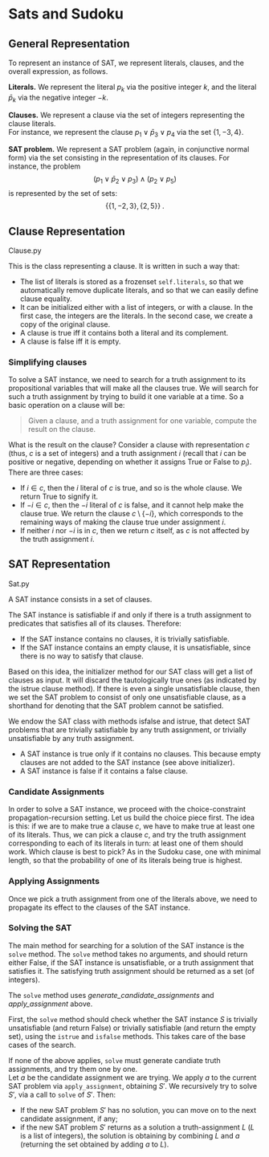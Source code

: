 # Sats and Sudoku

## General Representation

To represent an instance of SAT, we represent literals, clauses, and the overall expression, as follows.

**Literals.** We represent the literal $p_k$ via the positive integer $k$, and the literal $\bar{p}_k$ via the negative integer $-k$. 

**Clauses.** We represent a clause via the set of integers representing the clause literals.  
For instance, we represent the clause $p_1 \vee \bar{p}_3 \vee p_4$ via the set $\{1, -3, 4\}$. 

**SAT problem.**  We represent a SAT problem (again, in conjunctive normal form) via the set consisting in the representation of its clauses. 
For instance, the problem 
$$
(p_1 \vee \bar{p}_2 \vee p_3) \wedge (p_2 \vee p_5)
$$
is represented by the set of sets:
$$
\{ \{1, -2, 3\}, \{2, 5\} \} \; .
$$

## Clause Representation
Clause.py

This is the class representing a clause.  It is written in such a way that: 

* The list of literals is stored as a frozenset `self.literals`, so that we automatically remove duplicate literals, and so that we can easily define clause equality.
* It can be initialized either with a list of integers, or with a clause.  In the first case, the integers are the literals.  In the second case, we create a copy of the original clause. 
* A clause is true iff it contains both a literal and its complement. 
* A clause is false iff it is empty.

### Simplifying clauses

To solve a SAT instance, we need to search for a truth assignment to its propositional variables that will make all the clauses true. 
We will search for such a truth assignment by trying to build it one variable at a time.  So a basic operation on a clause will be: 

> Given a clause, and a truth assignment for one variable, compute the result on the clause. 

What is the result on the clause?  Consider a clause  with representation $c$ (thus, $c$ is a set of integers) and a truth assignment $i$ (recall that $i$ can be positive or negative, depending on whether it assigns True or False to $p_i$).  There are three cases:

* If $i \in c$, then the $i$ literal of $c$ is true, and so is the whole clause. We return True to signify it. 
* If $-i \in c$, then the $-i$ literal of $c$ is false, and it cannot help make the clause true.  We return the clause $c \setminus \{-i\}$, which corresponds to the remaining ways of making the clause true under assignment $i$. 
* If neither $i$ nor $-i$ is in $c$, then we return $c$ itself, as $c$ is not affected by the truth assignment $i$. 

## SAT Representation
Sat.py

A SAT instance consists in a set of clauses. 

The SAT instance is satisfiable if and only if there is a truth assignment to predicates that satisfies all of its clauses. 
Therefore: 

* If the SAT instance contains no clauses, it is trivially satisfiable.
* If the SAT instance contains an empty clause, it is unsatisfiable, since there is no way to satisfy that clause. 

Based on this idea, the initializer method for our SAT class will get a list of clauses as input.  It will discard the tautologically true ones (as indicated by the istrue clause method).  If there is even a single unsatisfiable clause, then we set the SAT problem to consist of only one unsatisfiable clause, as a shorthand for denoting that the SAT problem cannot be satisfied. 

We endow the SAT class with methods isfalse and istrue, that detect SAT problems that are trivially satisfiable by any truth assignment, or trivially unsatisfiable by any truth assignment. 

* A SAT instance is true only if it contains no clauses.  This because empty clauses are not added to the SAT instance (see above initializer). 
* A SAT instance is false if it contains a false clause. 

### Candidate Assignments

In order to solve a SAT instance, we proceed with the choice-constraint propagation-recursion setting.  Let us build the choice piece first. 
The idea is this: if we are to make true a clause $c$, we have to make true at least one of its literals.  Thus, we can pick a clause $c$, and try the truth assignment corresponding to each of its literals in turn: at least one of them should work.  Which clause is best to pick?  As in the Sudoku case, one with minimal length, so that the probability of one of its literals being true is highest. 

### Applying Assignments

Once we pick a truth assignment from one of the literals above, we need to propagate its effect to the clauses of the SAT instance. 

### Solving the SAT

The main method for searching for a solution of the SAT instance is the `solve` method. 
The `solve` method takes no arguments, and should return either False, if the SAT instance is unsatisfiable, or a truth assignment that satisfies it.  The satisfying truth assignment should be returned as a set (of integers).  

The `solve` method uses _generate_candidate_assignments_ and _apply_assignment_ above. 

First, the `solve` method should check whether the SAT instance $S$ is trivially unsatisfiable (and return False) or trivially satisfiable (and return the empty set), using the `istrue` and `isfalse` methods. 
This takes care of the base cases of the search. 

If none of the above applies, `solve` must generate candiate truth assignments, and try them one by one.  
Let $a$ be the candidate assignment we are trying.  We apply $a$ to the current SAT problem via `apply_assignment`, obtaining $S'$. 
We recursively try to solve $S'$, via a call to `solve` of $S'$.  Then: 

* If the new SAT problem $S'$ has no solution, you can move on to the next candidate assignment, if any; 
* if the new SAT problem $S'$ returns as a solution a truth-assignment $L$ ($L$ is a list of integers), the solution is obtaining by combining $L$ and $a$ (returning the set obtained by adding $a$ to $L$). 

